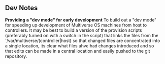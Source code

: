 ## Dev Notes


**Providing a "dev mode" for early development**
To build out a "dev mode" for speeding up development of Multiverse OS machines from host to controllers. It may be best to build a version of the provision scripts (preferably turned on with a switch in the script) that links the files from the `/var/multiverse/(controller|host) so that changed files are concentrated into a single location, its clear what files ahve had changes introduced and so that edits can be made in a central location and easily pushed to the git repository.



